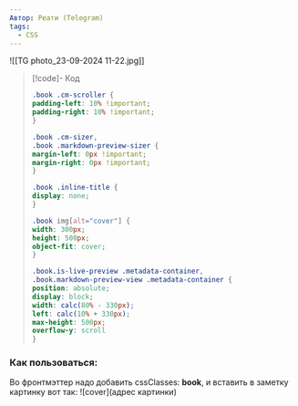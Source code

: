 ```yaml
---
Автор: Реати (Telegram)
tags:
  - CSS
---
```

![[TG photo_23-09-2024 11-22.jpg]]

>[!code]- Код
> ```css
> .book .cm-scroller {  
> padding-left: 10% !important;  
> padding-right: 10% !important;  
> }
> 
> .book .cm-sizer,  
> .book .markdown-preview-sizer {  
> margin-left: 0px !important;  
> margin-right: 0px !important;  
> }
> 
> .book .inline-title {  
> display: none;  
> }
> 
> .book img[alt="cover"] {  
> width: 300px;  
> height: 500px;  
> object-fit: cover;  
> }
> 
> .book.is-live-preview .metadata-container,  
> .book.markdown-preview-view .metadata-container {  
> position: absolute;  
> display: block;  
> width: calc(80% - 330px);  
> left: calc(10% + 330px);  
> max-height: 500px;  
> overflow-y: scroll  
> }
>```

### Как пользоваться:
Во фронтмэттер надо добавить cssClasses: **book**, и вставить в заметку картинку вот так: ![cover](адрес картинки)